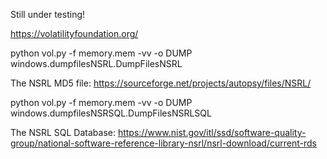Still under testing!

https://volatilityfoundation.org/

python vol.py -f memory.mem -vv -o DUMP windows.dumpfilesNSRL.DumpFilesNSRL

The NSRL MD5 file:
https://sourceforge.net/projects/autopsy/files/NSRL/

python vol.py -f memory.mem -vv -o DUMP windows.dumpfilesNSRSQL.DumpFilesNSRLSQL

The NSRL SQL Database:
https://www.nist.gov/itl/ssd/software-quality-group/national-software-reference-library-nsrl/nsrl-download/current-rds
